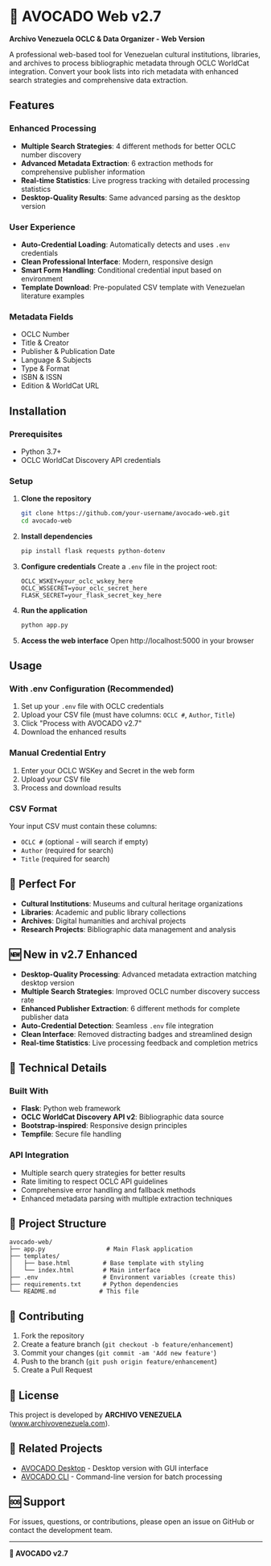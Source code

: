 # 🥑 AVOCADO Web v2.7

**Archivo Venezuela OCLC & Data Organizer - Web Version**

A professional web-based tool for Venezuelan cultural institutions, libraries, and archives to process bibliographic metadata through OCLC WorldCat integration. Convert your book lists into rich metadata with enhanced search strategies and comprehensive data extraction.


## Features

### **Enhanced Processing**
- **Multiple Search Strategies**: 4 different methods for better OCLC number discovery
- **Advanced Metadata Extraction**: 6 extraction methods for comprehensive publisher information
- **Real-time Statistics**: Live progress tracking with detailed processing statistics
- **Desktop-Quality Results**: Same advanced parsing as the desktop version

### **User Experience**
- **Auto-Credential Loading**: Automatically detects and uses `.env` credentials
- **Clean Professional Interface**: Modern, responsive design
- **Smart Form Handling**: Conditional credential input based on environment
- **Template Download**: Pre-populated CSV template with Venezuelan literature examples

### **Metadata Fields**
- OCLC Number
- Title & Creator
- Publisher & Publication Date
- Language & Subjects
- Type & Format
- ISBN & ISSN
- Edition & WorldCat URL

## Installation

### Prerequisites
- Python 3.7+
- OCLC WorldCat Discovery API credentials

### Setup

1. **Clone the repository**
   ```bash
   git clone https://github.com/your-username/avocado-web.git
   cd avocado-web
   ```

2. **Install dependencies**
   ```bash
   pip install flask requests python-dotenv
   ```

3. **Configure credentials**
   Create a `.env` file in the project root:
   ```env
   OCLC_WSKEY=your_oclc_wskey_here
   OCLC_WSSECRET=your_oclc_secret_here
   FLASK_SECRET=your_flask_secret_key_here
   ```

4. **Run the application**
   ```bash
   python app.py
   ```

5. **Access the web interface**
   Open http://localhost:5000 in your browser

## Usage

### With .env Configuration (Recommended)
1. Set up your `.env` file with OCLC credentials
2. Upload your CSV file (must have columns: `OCLC #`, `Author`, `Title`)
3. Click "Process with AVOCADO v2.7"
4. Download the enhanced results

### Manual Credential Entry
1. Enter your OCLC WSKey and Secret in the web form
2. Upload your CSV file
3. Process and download results

### CSV Format
Your input CSV must contain these columns:
- `OCLC #` (optional - will search if empty)
- `Author` (required for search)
- `Title` (required for search)

## 🎯 Perfect For

- **Cultural Institutions**: Museums and cultural heritage organizations
- **Libraries**: Academic and public library collections
- **Archives**: Digital humanities and archival projects
- **Research Projects**: Bibliographic data management and analysis

## 🆕 New in v2.7 Enhanced

- **Desktop-Quality Processing**: Advanced metadata extraction matching desktop version
- **Multiple Search Strategies**: Improved OCLC number discovery success rate
- **Enhanced Publisher Extraction**: 6 different methods for complete publisher data
- **Auto-Credential Detection**: Seamless `.env` file integration
- **Clean Interface**: Removed distracting badges and streamlined design
- **Real-time Statistics**: Live processing feedback and completion metrics

## 🔧 Technical Details

### Built With
- **Flask**: Python web framework
- **OCLC WorldCat Discovery API v2**: Bibliographic data source
- **Bootstrap-inspired**: Responsive design principles
- **Tempfile**: Secure file handling

### API Integration
- Multiple search query strategies for better results
- Rate limiting to respect OCLC API guidelines
- Comprehensive error handling and fallback methods
- Enhanced metadata parsing with multiple extraction techniques

## 📁 Project Structure

```
avocado-web/
├── app.py                 # Main Flask application
├── templates/
│   ├── base.html         # Base template with styling
│   └── index.html        # Main interface
├── .env                  # Environment variables (create this)
├── requirements.txt      # Python dependencies
└── README.md            # This file
```

## 🤝 Contributing

1. Fork the repository
2. Create a feature branch (`git checkout -b feature/enhancement`)
3. Commit your changes (`git commit -am 'Add new feature'`)
4. Push to the branch (`git push origin feature/enhancement`)
5. Create a Pull Request

## 📄 License

This project is developed by **ARCHIVO VENEZUELA** (www.archivovenezuela.com).

## 🔗 Related Projects

- [AVOCADO Desktop](../desktop) - Desktop version with GUI interface
- [AVOCADO CLI](../cli) - Command-line version for batch processing

## 🆘 Support

For issues, questions, or contributions, please open an issue on GitHub or contact the development team.

---

**🥑 AVOCADO v2.7**